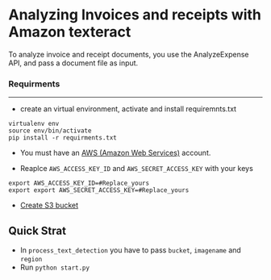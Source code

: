 
# Analyzing Invoices and receipts with Amazon texteract
To analyze invoice and receipt documents, you use the AnalyzeExpense API, and pass a document file as input.


### Requirments
---

* create an virtual environment, activate and install requiremnts.txt

```
virtualenv env
source env/bin/activate
pip install -r requirments.txt

```
* You must have an [AWS (Amazon Web Services)](http://aws.amazon.com/) account.


*  Reaplce `AWS_ACCESS_KEY_ID` and `AWS_SECRET_ACCESS_KEY` with your keys

```
export AWS_ACCESS_KEY_ID=#Replace_yours
export export AWS_SECRET_ACCESS_KEY=#Replace_yours

```

* [Create S3 bucket ](https://docs.aws.amazon.com/AmazonS3/latest/userguide/creating-bucket.html)


## Quick Strat
* In `process_text_detection` you have to pass `bucket`, `imagename` and `region`
* Run `python start.py`



